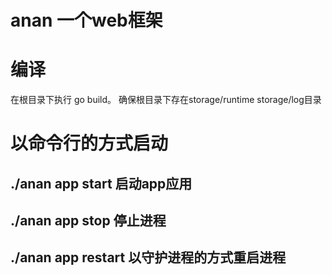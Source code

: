 # anan 一个web框架

# 编译
在根目录下执行 go build。 确保根目录下存在storage/runtime  storage/log目录


# 以命令行的方式启动

## ./anan app start 启动app应用

## ./anan app stop  停止进程

## ./anan app restart  以守护进程的方式重启进程
